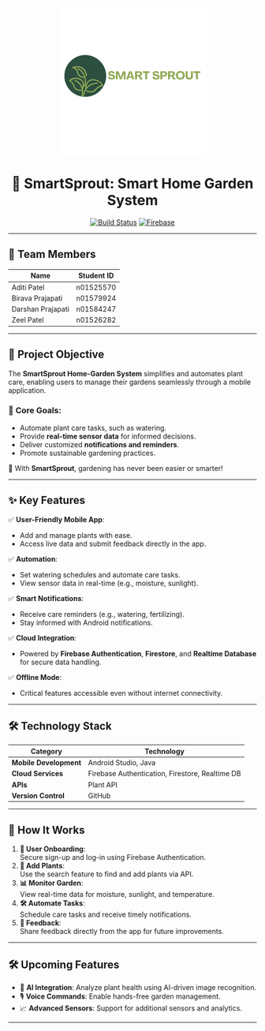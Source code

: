 <div align="center">
  <img src="Logo.png" alt="SmartSprout Logo" width="300">
  
  # 🌱 **SmartSprout: Smart Home Garden System**  

  [![Build Status](https://img.shields.io/badge/Build-Passing-brightgreen.svg)](#) 
  [![Firebase](https://img.shields.io/badge/Powered%20By-Firebase-orange.svg)](https://firebase.google.com/)

</div>

---

## 👥 **Team Members**
| **Name**             | **Student ID** |
|-----------------------|----------------|
| Aditi Patel           | n01525570      |
| Birava Prajapati      | n01579924      |
| Darshan Prajapati     | n01584247      |
| Zeel Patel            | n01526282      |

---

## 🎯 **Project Objective**
The **SmartSprout Home-Garden System** simplifies and automates plant care, enabling users to manage their gardens seamlessly through a mobile application.  

### 🌟 **Core Goals**:
- Automate plant care tasks, such as watering.
- Provide **real-time sensor data** for informed decisions.
- Deliver customized **notifications and reminders**.
- Promote sustainable gardening practices.

🌼 With **SmartSprout**, gardening has never been easier or smarter!

---

## ✨ **Key Features**
✅ **User-Friendly Mobile App**:
- Add and manage plants with ease.  
- Access live data and submit feedback directly in the app.

✅ **Automation**:
- Set watering schedules and automate care tasks.  
- View sensor data in real-time (e.g., moisture, sunlight).

✅ **Smart Notifications**:
- Receive care reminders (e.g., watering, fertilizing).  
- Stay informed with Android notifications.

✅ **Cloud Integration**:
- Powered by **Firebase Authentication**, **Firestore**, and **Realtime Database** for secure data handling.

✅ **Offline Mode**:
- Critical features accessible even without internet connectivity.

---

## 🛠️ **Technology Stack**
| **Category**       | **Technology**                                  |
|---------------------|------------------------------------------------|
| **Mobile Development** | Android Studio, Java                         |
| **Cloud Services**      | Firebase Authentication, Firestore, Realtime DB |
| **APIs**               | Plant API                                   |
| **Version Control**     | GitHub                                     |

---

## 🚀 **How It Works**
1. **🌟 User Onboarding**:  
   Secure sign-up and log-in using Firebase Authentication.  
2. **🌱 Add Plants**:  
   Use the search feature to find and add plants via API.  
3. **📊 Monitor Garden**:  
   View real-time data for moisture, sunlight, and temperature.  
4. **🛠 Automate Tasks**:  
   Schedule care tasks and receive timely notifications.  
5. **📝 Feedback**:  
   Share feedback directly from the app for future improvements.

---

## 🛠️ **Upcoming Features**
- 🤖 **AI Integration**: Analyze plant health using AI-driven image recognition.  
- 🎙 **Voice Commands**: Enable hands-free garden management.  
- 📈 **Advanced Sensors**: Support for additional sensors and analytics.

---
